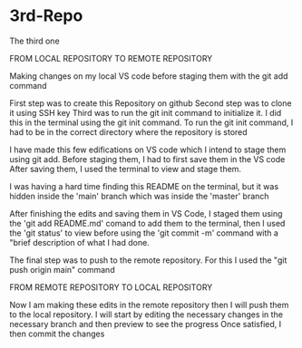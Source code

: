 # 3rd-Repo
The third one

FROM LOCAL REPOSITORY TO REMOTE REPOSITORY

Making changes on my local VS code before staging them with the git add command

First step was to create this Repository on github
Second step was to clone it using SSH key
Third was to run the git init command to initialize it. I did this in the terminal using the git init command. 
To run the git init command, I had to be in the correct directory where the repository is stored

I have made this few edifications on VS code which I intend to stage them using git add.
Before staging them, I had to first save them in the VS code
After saving them, I used the terminal to view and stage them.

I was having a hard time finding this README on the terminal, but it was hidden inside the 'main' branch which was inside the 'master' branch

After finishing the edits and saving them in VS Code, I staged them using the 'git add README.md' comand to add them to the terminal, then I used the 'git status' to view before using the 'git commit -m' command with a "brief description of what I had done.

The final step was to push to the remote repository. For this I used the "git push origin main" command 

FROM REMOTE REPOSITORY TO LOCAL REPOSITORY

Now I am making these edits in the remote repository then I will push them to the local repository.
I will start by editing the necessary changes in the necessary branch and then preview to see the progress
Once satisfied, I then commit the changes 
